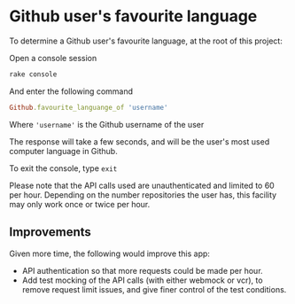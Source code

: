 Github user's favourite language
================================

To determine a Github user's favourite language, at the root of this project:

Open a console session

```bash
rake console
```

And enter the following command

```ruby
Github.favourite_languange_of 'username'
```

Where `'username'` is the Github username of the user

The response will take a few seconds, and will be the user's most used computer language in Github.

To exit the console, type `exit`

Please note that the API calls used are unauthenticated and limited to 60 per hour. Depending on the
number repositories the user has, this facility may only work once or twice per hour.

Improvements
------------

Given more time, the following would improve this app:

* API authentication so that more requests could be made per hour.
* Add test mocking of the API calls (with either webmock or vcr), to remove request limit issues, and give finer
  control of the test conditions.
